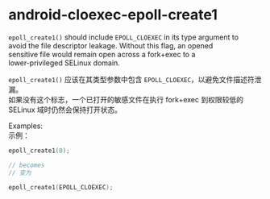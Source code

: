 # android-cloexec-epoll-create1

`epoll_create1()` should include `EPOLL_CLOEXEC` in its type argument to  
avoid the file descriptor leakage. Without this flag, an opened  
sensitive file would remain open across a fork+exec to a  
lower-privileged SELinux domain.

`epoll_create1()` 应该在其类型参数中包含 `EPOLL_CLOEXEC`，以避免文件描述符泄漏。  
如果没有这个标志，一个已打开的敏感文件在执行 fork+exec 到权限较低的 SELinux 域时仍然会保持打开状态。

Examples:  
示例：

```c++
epoll_create1(0);

// becomes
// 变为

epoll_create1(EPOLL_CLOEXEC);
```
